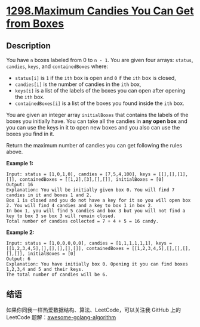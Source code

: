 # [1298.Maximum Candies You Can Get from Boxes][title]

## Description
You have `n` boxes labeled from 0 to `n - 1`. You are given four arrays: `status`, `candies`, `keys`, and `containedBoxes` where:

- `status[i]` is `1` if the `ith` box is open and `0` if the `ith` box is closed,
- `candies[i]` is the number of candies in the `ith` box,
- `keys[i]` is a list of the labels of the boxes you can open after opening the `ith` box.
- `containedBoxes[i]` is a list of the boxes you found inside the `ith` box.

You are given an integer array `initialBoxes` that contains the labels of the boxes you initially have. You can take all the candies in **any open box** and you can use the keys in it to open new boxes and you also can use the boxes you find in it.

Return the maximum number of candies you can get following the rules above.

**Example 1:**

```
Input: status = [1,0,1,0], candies = [7,5,4,100], keys = [[],[],[1],[]], containedBoxes = [[1,2],[3],[],[]], initialBoxes = [0]
Output: 16
Explanation: You will be initially given box 0. You will find 7 candies in it and boxes 1 and 2.
Box 1 is closed and you do not have a key for it so you will open box 2. You will find 4 candies and a key to box 1 in box 2.
In box 1, you will find 5 candies and box 3 but you will not find a key to box 3 so box 3 will remain closed.
Total number of candies collected = 7 + 4 + 5 = 16 candy.
```

**Example 2:**

```
Input: status = [1,0,0,0,0,0], candies = [1,1,1,1,1,1], keys = [[1,2,3,4,5],[],[],[],[],[]], containedBoxes = [[1,2,3,4,5],[],[],[],[],[]], initialBoxes = [0]
Output: 6
Explanation: You have initially box 0. Opening it you can find boxes 1,2,3,4 and 5 and their keys.
The total number of candies will be 6.
```

## 结语

如果你同我一样热爱数据结构、算法、LeetCode，可以关注我 GitHub 上的 LeetCode 题解：[awesome-golang-algorithm][me]

[title]: https://leetcode.com/problems/maximum-candies-you-can-get-from-boxes/
[me]: https://github.com/kylesliu/awesome-golang-algorithm
